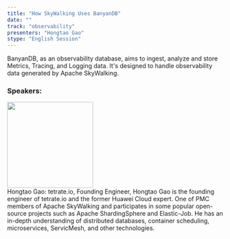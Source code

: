 ```yaml
---
title: "How SkyWalking Uses BanyanDB"
date: "" 
track: "observability"
presenters: "Hongtao Gao"
stype: "English Session"
---
```

BanyanDB, as an observability database, aims to ingest, analyze and store Metrics, Tracing, and Logging data. It's designed to handle observability data generated by Apache SkyWalking.
 ### Speakers: 
 <img src="images/speaker/1078.png" width="200" /><br>Hongtao Gao: tetrate.io, Founding Engineer, Hongtao Gao is the founding engineer of tetrate.io and the former Huawei Cloud expert. One of PMC members of Apache SkyWalking and participates in some popular open-source projects such as Apache ShardingSphere and Elastic-Job. He has an in-depth understanding of distributed databases, container scheduling, microservices, ServicMesh, and other technologies.
 